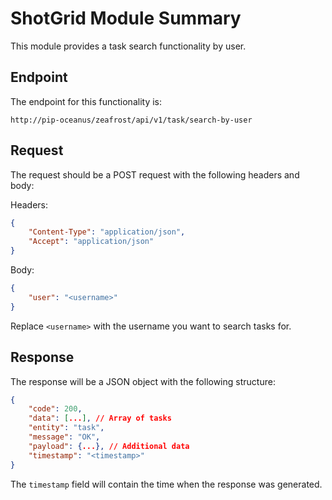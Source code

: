# ShotGrid Module Summary

This module provides a task search functionality by user. 

## Endpoint
The endpoint for this functionality is:
```
http://pip-oceanus/zeafrost/api/v1/task/search-by-user
```

## Request
The request should be a POST request with the following headers and body:

Headers:
```json
{
    "Content-Type": "application/json",
    "Accept": "application/json"
}
```

Body:
```json
{
    "user": "<username>"
}
```
Replace `<username>` with the username you want to search tasks for.

## Response
The response will be a JSON object with the following structure:

```json
{
    "code": 200,
    "data": [...], // Array of tasks
    "entity": "task",
    "message": "OK",
    "payload": {...}, // Additional data
    "timestamp": "<timestamp>"
}
```
The `timestamp` field will contain the time when the response was generated.